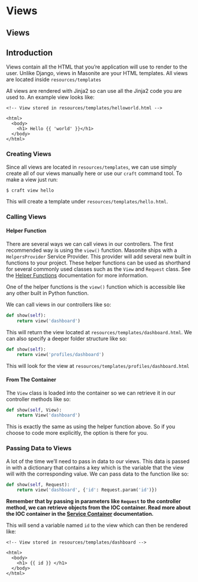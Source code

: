 # Views

## Views

## Introduction

Views contain all the HTML that you’re application will use to render to the user. Unlike Django, views in Masonite are your HTML templates. All views are located inside `resources/templates`

All views are rendered with Jinja2 so can use all the Jinja2 code you are used to. An example view looks like:

```markup
<!-- View stored in resources/templates/helloworld.html -->

<html>
  <body>
    <h1> Hello {{ 'world' }}</h1>
  </body>
</html>
```

### Creating Views

Since all views are located in `resources/templates`, we can use simply create all of our views manually here or use our `craft` command tool. To make a view just run:

```text
$ craft view hello
```

This will create a template under `resources/templates/hello.html`.

### Calling Views

#### Helper Function

There are several ways we can call views in our controllers. The first recommended way is using the `view()` function. Masonite ships with a `HelpersProvider` Service Provider. This provider will add several new built in functions to your project. These helper functions can be used as shorthand for several commonly used classes such as the `View` and `Request` class. See the [Helper Functions](helper-functions.md) documentation for more information.

One of the helper functions is the `view()` function which is accessible like any other built in Python function.

We can call views in our controllers like so:

```python
def show(self):
    return view('dashboard')
```

This will return the view located at `resources/templates/dashboard.html`. We can also specify a deeper folder structure like so:

```python
def show(self):
    return view('profiles/dashboard')
```

This will look for the view at `resources/templates/profiles/dashboard.html`

#### From The Container

The `View` class is loaded into the container so we can retrieve it in our controller methods like so:

```python
def show(self, View):
    return View('dashboard')
```

This is exactly the same as using the helper function above. So if you choose to code more explicitly, the option is there for you.

### Passing Data to Views

A lot of the time we’ll need to pass in data to our views. This data is passed in with a dictionary that contains a key which is the variable that the view will with the corresponding value. We can pass data to the function like so:

```python
def show(self, Request):
    return view('dashboard', {'id': Request.param('id')})
```

**Remember that by passing in parameters like **`Request`** to the controller method, we can retrieve objects from the IOC container. Read more about the IOC container in the **[**Service Container**](../architectural-concepts/service-container.md)** documentation.**

This will send a variable named `id` to the view which can then be rendered like:

```markup
<!-- View stored in resources/templates/dashboard -->

<html>
  <body>
    <h1> {{ id }} </h1>
  </body>
</html>
```

